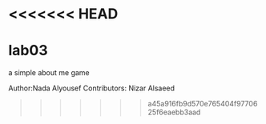 <<<<<<< HEAD
=======
# lab03

a simple about me game 

Author:Nada Alyousef
Contributors: Nizar Alsaeed
>>>>>>> a45a916fb9d570e765404f9770625f6eaebb3aad
